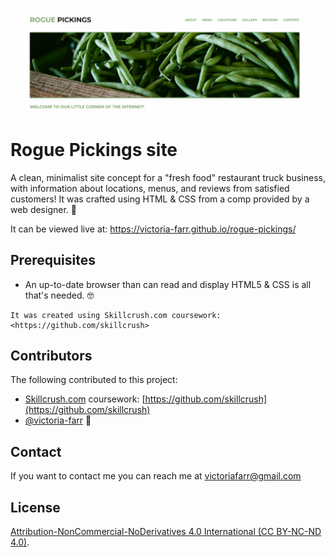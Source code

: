 ![Rogue Pickings Banner](img/rogue-readme-header.png)
# Rogue Pickings site

A clean, minimalist site concept for a "fresh food" restaurant truck business, with information about locations, menus, and reviews from satisfied customers! It was crafted using HTML & CSS from a comp provided by a web designer. 🥑

It can be viewed live at: https://victoria-farr.github.io/rogue-pickings/

## Prerequisites

- An up-to-date browser than can read and display HTML5 & CSS is all that's needed. 🤓

```
It was created using Skillcrush.com coursework: <https://github.com/skillcrush>
```

## Contributors

The following contributed to this project:

- [Skillcrush.com](http://skillcrush.com/) coursework: [https://github.com/skillcrush](https://github.com/skillcrush)
- [@victoria-farr](https://github.com/Victoria-Farr) 🍊

## Contact

If you want to contact me you can reach me at [victoriafarr@gmail.com](mailto:victoriafarr@gmail.com)

## License
[Attribution-NonCommercial-NoDerivatives 4.0 International (CC BY-NC-ND 4.0)](https://creativecommons.org/licenses/by-nc-nd/4.0/).
